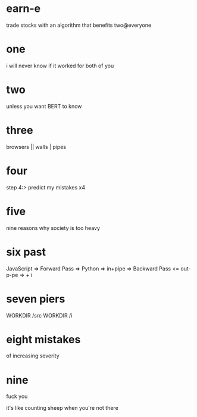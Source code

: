 # earn-e

trade stocks with an algorithm that benefits two@everyone

# one
i will never know if it worked for both of you

# two
unless you want BERT to know

# three

browsers || walls | pipes

# four
step 4:> predict my mistakes x4

# five
nine reasons why society is too heavy

# six past
JavaScript => Forward Pass => Python => in+pipe => Backward Pass <= out-p-pe => + i

# seven piers
WORKDIR /src
WORKDIR /i

# eight mistakes
of increasing severity

# nine
fuck you

it's like counting sheep when you're not there